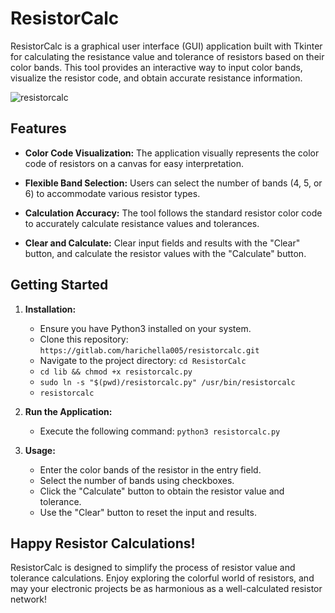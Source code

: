 # ResistorCalc

ResistorCalc is a graphical user interface (GUI) application built with Tkinter for calculating the resistance value and tolerance of resistors based on their color bands. This tool provides an interactive way to input color bands, visualize the resistor code, and obtain accurate resistance information.

![resistorcalc](../banner/resistorcalc.png)


## Features

- **Color Code Visualization:** The application visually represents the color code of resistors on a canvas for easy interpretation.
  
- **Flexible Band Selection:** Users can select the number of bands (4, 5, or 6) to accommodate various resistor types.
  
- **Calculation Accuracy:** The tool follows the standard resistor color code to accurately calculate resistance values and tolerances.
  
- **Clear and Calculate:** Clear input fields and results with the "Clear" button, and calculate the resistor values with the "Calculate" button.

## Getting Started

1. **Installation:**
   - Ensure you have Python3 installed on your system.
   - Clone this repository: `https://gitlab.com/harichella005/resistorcalc.git`
   - Navigate to the project directory: `cd ResistorCalc`
   - `cd lib && chmod +x resistorcalc.py`
   - `sudo ln -s "$(pwd)/resistorcalc.py" /usr/bin/resistorcalc`
   - `resistorcalc`

2. **Run the Application:**
   - Execute the following command: `python3 resistorcalc.py`

3. **Usage:**
   - Enter the color bands of the resistor in the entry field.
   - Select the number of bands using checkboxes.
   - Click the "Calculate" button to obtain the resistor value and tolerance.
   - Use the "Clear" button to reset the input and results.

## Happy Resistor Calculations!

ResistorCalc is designed to simplify the process of resistor value and tolerance calculations. Enjoy exploring the colorful world of resistors, and may your electronic projects be as harmonious as a well-calculated resistor network!

